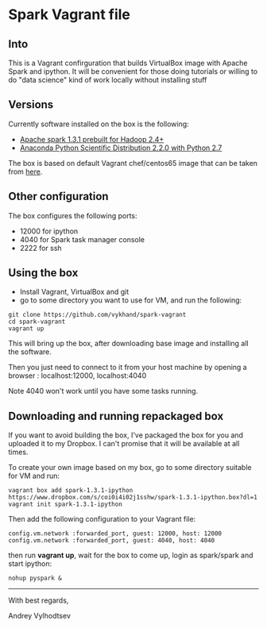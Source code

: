 # Spark Vagrant file

## Into
This is a Vagrant confirguration that builds VirtualBox image with Apache Spark and ipython.
It will be convenient for those doing tutorials or willing to do "data science" kind of work locally without installing stuff

## Versions

Currently software installed on the box is the following:

  * [Apache spark 1.3.1 prebuilt for Hadoop 2.4+](https://spark.apache.org/downloads.html)
  * [Anaconda Python Scientific Distribution 2.2.0 with Python 2.7](http://continuum.io/downloads#all)

The box is based on default Vagrant chef/centos65 image that can be taken from [here](https://atlas.hashicorp.com/chef/boxes/centos-6.5).

## Other configuration

The box configures the following ports:
   * 12000 for ipython
   * 4040 for Spark task manager console
   * 2222 for ssh
   

## Using the box

   * Install Vagrant, VirtualBox and git
   * go to some directory you want to use for VM, and run the following:

```
git clone https://github.com/vykhand/spark-vagrant
cd spark-vagrant
vagrant up
```

This will bring up the box, after downloading base image and installing all the software.

Then you just need to connect to it from your host machine by opening a browser : localhost:12000, localhost:4040

Note 4040 won't work until you have some tasks running.

## Downloading and running repackaged  box

If you want to avoid building the box, I've packaged the box for you and uploaded it to my Dropbox. I can't promise that it will be available at all times. 

To create your own image based on my box, go to some directory suitable for VM and run:

```
vagrant box add spark-1.3.1-ipython https://www.dropbox.com/s/coi0i4i02j1sshw/spark-1.3.1-ipython.box?dl=1
vagrant init spark-1.3.1-ipython
```

Then add the following configuration to your Vagrant file:

```
config.vm.network :forwarded_port, guest: 12000, host: 12000
config.vm.network :forwarded_port, guest: 4040, host: 4040
```

then run **vagrant up**, wait for the box to come up, login as spark/spark and start ipython:

```
nohup pyspark &
```

-----
With best regards,

Andrey Vylhodtsev
